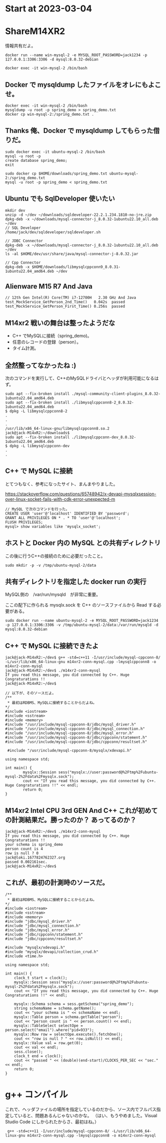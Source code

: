 # Start at 2023-03-04

# ShareM14XR2
情報共有だよ。

```
docker run --name win-mysql-2 -e MYSQL_ROOT_PASSWORD=jack1234 -p 127.0.0.1:3306:3306 -d mysql:8.0.32-debian
```
```
docker exec -it win-mysql-2 /bin/bash
```
## Docker で mysqldump したファイルをオレにもよこせ。
```
docker exec -it win-mysql-2 /bin/bash
mysqldump -u root -p spring_demo > spring_demo.txt
docker cp win-mysql-2:/spring_demo.txt .
```
## Thanks 俺、Docker で mysqldump してもらった借りだ。
```
sudo docker exec -it ubuntu-mysql-2 /bin/bash
mysql -u root -p
create database spring_demo;
exit

sudo docker cp $HOME/downloads/spring_demo.txt ubuntu-mysql-2:/spring_demo.txt
mysql -u root -p spring_demo < spring_demo.txt
```
## Ubuntu でも SqlDeveloper 使いたい
```
mkdir dev
unzip -d ~/dev ~/downloads/sqldeveloper-22.2.1.234.1810-no-jre.zip
dpkg-deb -x ~/downloads/mysql-connector-j_8.0.32-1ubuntu22.10_all.deb ~/dev
// SQL Developer
/home/jack/dev/sqldeveloper/sqldeveloper.sh

// JDBC Connector
dpkg-deb -x ~/downloads/mysql-connector-j_8.0.32-1ubuntu22.10_all.deb ~/dev
ls -al $HOME/dev/usr/share/java/mysql-connector-j-8.0.32.jar

// Cpp Connector
dpkg-deb -x $HOME/downloads/libmysqlcppconn9_8.0.31-1ubuntu22.04_amd64.deb ~/dev
```
## Alienware M15 R7 And Java
```
// 12th Gen Intel(R) Core(TM) i7-12700H   2.30 GHz And Java
test_MockService_GetPerson_2nd_Time()	0.042s	passed
test_MockService_GetPerson_First_Time()	0.256s	passed
```

## M14xr2 戦いの舞台は整ったようだな
- C++ でMySQLに接続（spring_demo)。
- 任意のレコードの登録（person）。
- タイム計測。

## 全然整ってなかったね :)
次のコマンドを実行して、C++のMySQLドライバとヘッダが利用可能になるはず。
```
sudo apt --fix-broken install ./mysql-community-client-plugins_8.0.32-1ubuntu22.04_amd64.deb
sudo apt --fix-broken install ./libmysqlcppconn8-2_8.0.32-1ubuntu22.04_amd64.deb
$ dpkg -L libmysqlcppconn8-2
.
.
.
/usr/lib/x86_64-linux-gnu/libmysqlcppconn8.so.2
jack@jack-M14xR2:~/downloads$ 
sudo apt --fix-broken install ./libmysqlcppconn-dev_8.0.32-1ubuntu22.04_amd64.deb
$ dpkg -L libmysqlcppconn-dev
.
.
```
## C++ で MySQL に接続

とてつもなく、参考になったサイト、まんまやりました。

https://stackoverflow.com/questions/65748942/x-devapi-mysqlxsession-over-linux-socket-fails-with-cdk-error-unexpected-m
```
// MySQL で次のコマンドを行った。
CREATE USER 'user'@'localhost' IDENTIFIED BY 'password';
GRANT ALL PRIVILEGES ON * . * TO 'user'@'localhost';
FLUSH PRIVILEGES;
mysql> show variables like 'mysqlx_socket';
```
## ホストと Docker 内の MySQL との共有ディレクトリ
この後に行うC++の接続のために必要だったこと。
```
sudo mkdir -p -v /tmp/ubuntu-mysql-2/data
```
## 共有ディレクトリを指定した docker run の実行
MySQL側の　/var/run/mysqld　が非常に重要。

ここの配下に作られる mysqlx.sock を C++ のソースファイルから Read する必要がある。
```
sudo docker run --name ubuntu-mysql-2 -e MYSQL_ROOT_PASSWORD=jack1234 -p 127.0.0.1:3306:3306 -v /tmp/ubuntu-mysql-2/data:/var/run/mysqld -d mysql:8.0.32-debian
```
## C++ で MySQL に接続できたよ
```
jack@jack-M14xR2:~/dev$ g++ -std=c++11 -I/usr/include/mysql-cppconn-8/ -L/usr/lib/x86_64-linux-gnu m14xr2-conn-mysql.cpp -lmysqlcppconn8 -o m14xr2-conn-mysql
jack@jack-M14xR2:~/dev$ ./m14xr2-conn-mysql 
If you read this message, you did connected by C++. Huge Congraturations !!
jack@jack-M14xR2:~/dev$

// 以下が、そのソースだよ。
/**
 * 最初はRDBMS、MySQLに接続することからだよね。
*/
#include <iostream>
#include <sstream>
#include <memory>
#include "/usr/include/mysql-cppconn-8/jdbc/mysql_driver.h"
#include "/usr/include/mysql-cppconn-8/jdbc/mysql_connection.h"
#include "/usr/include/mysql-cppconn-8/jdbc/mysql_error.h"
#include "/usr/include/mysql-cppconn-8/jdbc/cppconn/statement.h"
#include "/usr/include/mysql-cppconn-8/jdbc/cppconn/resultset.h"

 #include "/usr/include/mysql-cppconn-8/mysqlx/xdevapi.h"

using namespace std;

int main() {
        mysqlx::Session sess("mysqlx://user:password@%2Ftmp%2Fubuntu-mysql-2%2Fdata%2Fmysqlx.sock");
        cout << "If you read this message, you did connected by C++. Huge Congraturations !!" << endl;
        return 0;
}
```
## M14xr2 Intel CPU 3rd GEN And C++ これが初めての計測結果だ。勝ったのか？ あってるのか？
```
jack@jack-M14xR2:~/dev$ ./m14xr2-conn-mysql 
If you read this message, you did connected by C++. Huge Congraturations !!
your schema is spring_demo
person count is 4
row is null ? 0
jack@loki.1677824762327.org
passed 0.002161sec.
jack@jack-M14xR2:~/dev$ 
```
## これが、最初の計測時のソースだ。
```
/**
 * 最初はRDBMS、MySQLに接続することからだよね。
*/
#include <iostream>
#include <sstream>
#include <memory>
#include "jdbc/mysql_driver.h"
#include "jdbc/mysql_connection.h"
#include "jdbc/mysql_error.h"
#include "jdbc/cppconn/statement.h"
#include "jdbc/cppconn/resultset.h"

#include "mysqlx/xdevapi.h"
#include "mysqlx/devapi/collection_crud.h"
#include <time.h>

using namespace std;

int main() {
    clock_t start = clock();
    mysqlx::Session sess("mysqlx://user:password@%2Ftmp%2Fubuntu-mysql-2%2Fdata%2Fmysqlx.sock");
    cout << "If you read this message, you did connected by C++. Huge Congraturations !!" << endl;

    mysqlx::Schema schema = sess.getSchema("spring_demo");
    string schemaName = schema.getName();
    cout << "your schema is " << schemaName << endl;
    mysqlx::Table person = schema.getTable("person");
    cout << "person count is " << person.count() << endl;
    mysqlx::TableSelect selectOpe = person.select("email").where("pid=933");
    mysqlx::Row row = selectOpe.execute().fetchOne();
    cout << "row is null ? " << row.isNull() << endl;
    mysqlx::Value val = row.get(0);
    cout << val << endl;    
    sess.close();
    clock_t end = clock();
    cout << "passed " << (double)(end-start)/CLOCKS_PER_SEC << "sec." << endl;
    return 0;
}
```
# g++ コンパイル
これで、ヘッダファイルの場所を指定しているのだから、ソース内でフルパス指定していると、問題あるんじゃないのかな。
（はい、もうやめました。Visual Studio Code にしかられたからさ、最初はね。）
```
 g++ -std=c++11 -I/usr/include/mysql-cppconn-8/ -L/usr/lib/x86_64-linux-gnu m14xr2-conn-mysql.cpp -lmysqlcppconn8 -o m14xr2-conn-mysql
```

